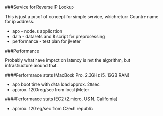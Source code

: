 ###Service for Reverse IP Lookup

This is just a proof of concept for simple service, whichreturn Country name for ip address.

* app - node.js application
* data - datasets and R script for preprocessing
* performance - test plan for jMeter


###Performance

Probably what have impact on latency is not the algorithm, but infrastructure around that.

####Performance stats (MacBook Pro, 2,3GHz i5, 16GB RAM)

* app boot time with data load approx. 20sec
* approx. 1200reg/sec from local jMeter

####Performance stats (EC2 t2.micro, US N. California)

* approx. 120reg/sec from Czech republic
